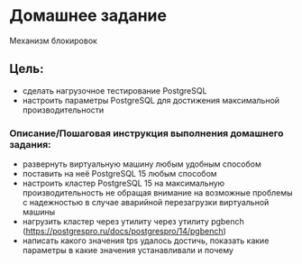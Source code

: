 # Домашнее задание
Механизм блокировок

## Цель:
* сделать нагрузочное тестирование PostgreSQL
* настроить параметры PostgreSQL для достижения максимальной производительности

### Описание/Пошаговая инструкция выполнения домашнего задания:
* развернуть виртуальную машину любым удобным способом
* поставить на неё PostgreSQL 15 любым способом
* настроить кластер PostgreSQL 15 на максимальную производительность не обращая внимание на возможные проблемы с надежностью в случае аварийной перезагрузки виртуальной машины
* нагрузить кластер через утилиту через утилиту pgbench (https://postgrespro.ru/docs/postgrespro/14/pgbench)
* написать какого значения tps удалось достичь, показать какие параметры в какие значения устанавливали и почему